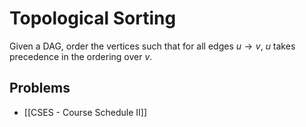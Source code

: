 # Topological Sorting
Given a DAG, order the vertices such that for all edges $u \to v$, $u$ takes precedence in the ordering over $v$.

## Problems
- [[CSES - Course Schedule II]]